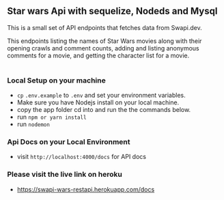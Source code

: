 ## Star wars Api with sequelize, Nodeds and Mysql 
This is a small set of API endpoints that fetches data from Swapi.dev.

This endpoints listing the names of Star Wars movies along with their opening crawls and comment counts,
 adding and listing anonymous comments for a
movie, and getting the character list for a movie.<br>
&nbsp; &nbsp; 

### Local Setup on your machine

-   `cp` `.env.example` to `.env` and set your environment variables.
-   Make sure you have Nodejs install on your local machine.
-  copy the app folder cd into and run the the commands below.
-   run `npm or yarn install`
-   run  `nodemon`

### Api Docs on your Local Environment

-   visit `http://localhost:4000/docs` for API docs



### Please visit the live link on heroku

- https://swapi-wars-restapi.herokuapp.com/docs